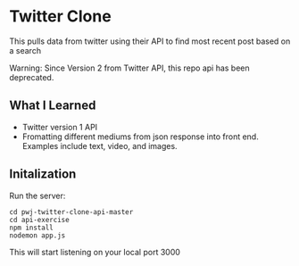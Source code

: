 # Twitter Clone

This pulls data from twitter using their API to find most recent post based on a search

Warning: Since Version 2 from Twitter API, this repo api has been deprecated.

## What I Learned 
* Twitter version 1 API
* Fromatting different mediums from json response into front end.  Examples include text, video, and images.

## Initalization

Run the server: 

```
cd pwj-twitter-clone-api-master
cd api-exercise
npm install
nodemon app.js
```
This will start listening on your local port 3000
